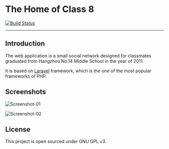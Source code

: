 The Home of Class 8
===================

[![Build Status](https://travis-ci.org/hzxie/class8.png?branch=master)](https://travis-ci.org/hzxie/class8)

----------

Introduction
-------------
The web application is a small social network designed for classmates graduated from Hangzhou No.14 Middle School in the year of 2011. 

It is based on [Laravel](http://laravel.com) framework, which is the one of the most popular frameworks of PHP.

Screenshots
-------------
![Screenshot-01](http://haozhexie.com/wordpress/wp-content/uploads/projects/The-Home-of-Class8/The-Home-of-Class8-01.jpg)

![Screenshot-02](http://haozhexie.com/wordpress/wp-content/uploads/projects/The-Home-of-Class8/The-Home-of-Class8-02.jpg)

License
-------------
This project is open sourced under GNU GPL v3.
